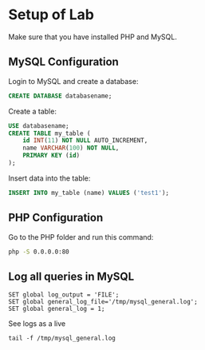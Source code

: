 # Setup of Lab

Make sure that you have installed PHP and MySQL.

## MySQL Configuration

Login to MySQL and create a database:

```sql
CREATE DATABASE databasename;
```

Create a table:

```sql
USE databasename;
CREATE TABLE my_table (
    id INT(11) NOT NULL AUTO_INCREMENT,
    name VARCHAR(100) NOT NULL,
    PRIMARY KEY (id)
);
```

Insert data into the table:

```sql
INSERT INTO my_table (name) VALUES ('test1');
```

## PHP Configuration

Go to the PHP folder and run this command:

```bash
php -S 0.0.0.0:80
```

## Log all queries in MySQL

```
SET global log_output = 'FILE';
SET global general_log_file='/tmp/mysql_general.log';
SET global general_log = 1;
```

See logs as a live

```
tail -f /tmp/mysql_general.log
